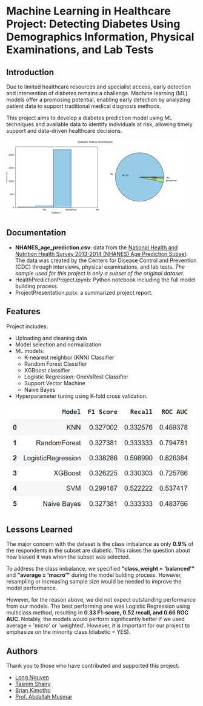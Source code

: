 
# Machine Learning in Healthcare Project: Detecting Diabetes Using Demographics Information, Physical Examinations, and Lab Tests 

## Introduction
Due to limited healthcare resources and specialist access, early detection and intervention of diabetes remains a challenge. Machine learning (ML) models offer a promosing potential, enabling early detection by analyzing patient data to support traditional medical diagnosis methods.

This project aims to develop a diabetes prediction model using ML techniques and available data to identify individuals at risk, allowing timely support and data-driven healthcare decisions.

![alt text](https://github.com/LongNguyenKL/Diabetes-Prediction-NHANES-Project/blob/main/assets/chartscreenshots.png?raw=true)


## Documentation

- **NHANES_age_prediction.csv**: data from the [National Health and Nutrition Health Survey 2013-2014 (NHANES) Age Prediction Subset](https://archive.ics.uci.edu/dataset/887/national+health+and+nutrition+health+survey+2013-2014+(nhanes)+age+prediction+subset). The data was created by the Centers for Disease Control and Prevention (CDC) through interviews, physical examinations, and lab tests. *The sample used for this project is only a subset of the original dataset*.
- HealthPredictionProject.ipynb: Python notebook including the full model building process.
- ProjectPresentation.pptx: a summarized project report.

## Features

Project includes:
- Uploading and cleaning data
- Model selection and normalization
- ML models:
  - K-nearest neighbor (KNN) Classifier
  - Random Forest Classifier
  - XGBoost classifier
  - Logistic Regression: OneVsRest Classifier
  - Support Vector Machine
  - Naive Bayes
- Hyperparameter tuning using K-fold cross validation.

![alt text](https://github.com/LongNguyenKL/Diabetes-Prediction-NHANES-Project/blob/main/assets/metrics.png?raw=true)

## Lessons Learned

The major concern with the dataset is the class imbalance as only **0.9%** of the respondents in the subset are diabetic. This raises the question about how biased it was when the subset was selected. 

To address the class imbalance, we specified **"class_weight = 'balanced'"** and **"average = 'macro'"** during the model bulding process. However, resampling or increasing sample size would be needed to improve the model performance.

However, for the reason above, we did not expect outstanding performance from our models. The best performing one was Logistic Regression using multiclass method, resulting in **0.33 F1-score, 0.52 recall, and 0.66 ROC AUC**. Notably, the models would perform significantly better if we used average = 'micro' or 'weighted'. However, it is important for our project to emphasize on the minority class (diabetic = YES).  

## Authors

Thank you to those who have contributed and supported this project:

- [Long Nguyen](https://www.linkedin.com/in/long-nguyen-4583791a2/)
- [Tasnim Shairy](https://www.linkedin.com/in/tasnimshairy901/)
- [Brian Kimotho](https://www.linkedin.com/in/briankimotho/)
- [Prof. Abdallah Musmar](https://www.linkedin.com/in/abdallahmusmar/)

